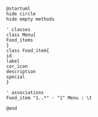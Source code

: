 ﻿```plantuml
@startuml
hide circle
hide empty methods

' classes
class Menu{
Food_items
}
class Food_item{
id
label
cor_icon
description
special
}

' associations
Food_item "1..*" - "1" Menu : \t

@end
```